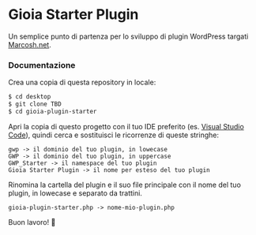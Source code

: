# Gioia Starter Plugin

Un semplice punto di partenza per lo sviluppo di plugin WordPress targati [Marcosh.net](https://www.marcosh.net/).

### Documentazione

Crea una copia di questa repository in locale:
```bash
$ cd desktop
$ git clone TBD
$ cd gioia-plugin-starter
```

Apri la copia di questo progetto con il tuo IDE preferito (es. [Visual Studio Code](https://code.visualstudio.com/)), quindi cerca e sostituisci le ricorrenze di queste stringhe:

```
gwp -> il dominio del tuo plugin, in lowecase
GWP -> il dominio del tuo plugin, in uppercase
GWP_Starter -> il namespace del tuo plugin
Gioia Starter Plugin -> il nome per esteso del tuo plugin
```

Rinomina la cartella del plugin e il suo file principale con il nome del tuo plugin, in lowecase e separato da trattini.

```
gioia-plugin-starter.php -> nome-mio-plugin.php
```

Buon lavoro! 💪 
